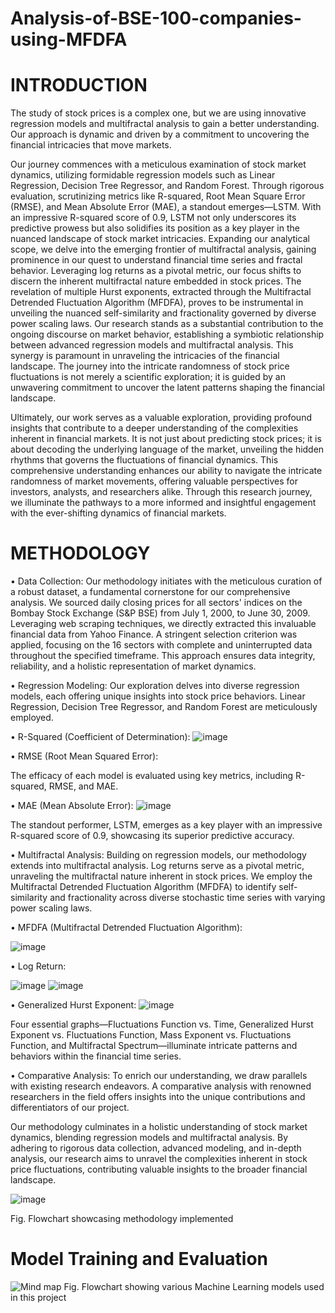 # Analysis-of-BSE-100-companies-using-MFDFA


# INTRODUCTION
The study of stock prices is a complex one, but we are using innovative regression models and
multifractal analysis to gain a better understanding. Our approach is dynamic and driven by a
commitment to uncovering the financial intricacies that move markets.

Our journey commences with a meticulous examination of stock market dynamics, utilizing
formidable regression models such as Linear Regression, Decision Tree Regressor, and Random
Forest. Through rigorous evaluation, scrutinizing metrics like R-squared, Root Mean Square
Error (RMSE), and Mean Absolute Error (MAE), a standout emerges—LSTM. With an
impressive R-squared score of 0.9, LSTM not only underscores its predictive prowess but also
solidifies its position as a key player in the nuanced landscape of stock market intricacies.
Expanding our analytical scope, we delve into the emerging frontier of multifractal analysis,
gaining prominence in our quest to understand financial time series and fractal behavior.
Leveraging log returns as a pivotal metric, our focus shifts to discern the inherent multifractal
nature embedded in stock prices. The revelation of multiple Hurst exponents, extracted through
the Multifractal Detrended Fluctuation Algorithm (MFDFA), proves to be instrumental in
unveiling the nuanced self-similarity and fractionality governed by diverse power scaling laws.
Our research stands as a substantial contribution to the ongoing discourse on market behavior,
establishing a symbiotic relationship between advanced regression models and multifractal
analysis. This synergy is paramount in unraveling the intricacies of the financial landscape. The
journey into the intricate randomness of stock price fluctuations is not merely a scientific
exploration; it is guided by an unwavering commitment to uncover the latent patterns shaping
the financial landscape.

Ultimately, our work serves as a valuable exploration, providing profound insights that
contribute to a deeper understanding of the complexities inherent in financial markets. It is not
just about predicting stock prices; it is about decoding the underlying language of the market,
unveiling the hidden rhythms that governs the fluctuations of financial dynamics. This
comprehensive understanding enhances our ability to navigate the intricate randomness of
market movements, offering valuable perspectives for investors, analysts, and researchers alike.
Through this research journey, we illuminate the pathways to a more informed and insightful
engagement with the ever-shifting dynamics of financial markets.

# METHODOLOGY  
  
•	Data Collection: 
Our methodology initiates with the meticulous curation of a robust dataset, a fundamental cornerstone for our comprehensive analysis. We sourced daily closing prices for all sectors' indices on the Bombay Stock Exchange (S&P BSE) from July 1, 2000, to June 30, 2009. Leveraging web scraping techniques, we directly extracted this invaluable financial data from Yahoo Finance. A stringent selection criterion was applied, focusing on the 16 sectors with complete and uninterrupted data throughout the specified timeframe. This approach ensures data integrity, reliability, and a holistic representation of market dynamics. 
 
•	Regression Modeling: 
Our exploration delves into diverse regression models, each offering unique insights into stock price behaviors. Linear Regression, Decision Tree Regressor, and Random Forest are meticulously employed.  


•	R-Squared (Coefficient of Determination): 
![image](https://github.com/Himanshu300703/Analysis-of-BSE-100-companies-stocks-from-2013---2023-using-MFDFA-/assets/91286198/d3ba3a64-cfa3-4f48-9ec5-edd7cfdee268)

  
•	RMSE (Root Mean Squared Error): 


The efficacy of each model is evaluated using key metrics, including R-squared, RMSE, and MAE.  
 
•	MAE (Mean Absolute Error): 
![image](https://github.com/Himanshu300703/Analysis-of-BSE-100-companies-stocks-from-2013---2023-using-MFDFA-/assets/91286198/0dfcfae1-f2ab-48ec-a0ca-578ab09de8f0)

 
The standout performer, LSTM, emerges as a key player with an impressive R-squared score of 0.9, showcasing its superior predictive accuracy. 
 
•	Multifractal Analysis: 
Building on regression models, our methodology extends into multifractal analysis. Log returns serve as a pivotal metric, unraveling the multifractal nature inherent in stock prices. We employ the Multifractal Detrended Fluctuation Algorithm (MFDFA) to identify self-similarity and fractionality across diverse stochastic time series with varying power scaling laws.  
 
 
•	MFDFA (Multifractal Detrended Fluctuation Algorithm): 

![image](https://github.com/Himanshu300703/Analysis-of-BSE-100-companies-stocks-from-2013---2023-using-MFDFA-/assets/91286198/b25b15e2-c6ca-4646-962d-5d89fd2417f5)
 
  
 
 
•	Log Return: 

![image](https://github.com/Himanshu300703/Analysis-of-BSE-100-companies-stocks-from-2013---2023-using-MFDFA-/assets/91286198/a621f046-625c-4d2f-9c76-c2f1a50d8f39)
![image](https://github.com/Himanshu300703/Analysis-of-BSE-100-companies-stocks-from-2013---2023-using-MFDFA-/assets/91286198/4be28767-2616-4ea9-a415-db79c9843b08)
 
  
 
•	Generalized Hurst Exponent: 
![image](https://github.com/Himanshu300703/Analysis-of-BSE-100-companies-stocks-from-2013---2023-using-MFDFA-/assets/91286198/716b2b38-8bb3-4c51-9c45-a425f04924c1)
 
  
Four essential graphs—Fluctuations Function vs. Time, Generalized Hurst Exponent vs. Fluctuations Function, Mass Exponent vs. Fluctuations Function, and Multifractal Spectrum—illuminate intricate patterns and behaviors within the financial time series. 
 
•	Comparative Analysis: 
To enrich our understanding, we draw parallels with existing research endeavors. A comparative analysis with renowned researchers in the field offers insights into the unique contributions and differentiators of our project. 
 
 
Our methodology culminates in a holistic understanding of stock market dynamics, blending regression models and multifractal analysis. By adhering to rigorous data collection, advanced modeling, and in-depth analysis, our research aims to unravel the complexities inherent in stock price fluctuations, contributing valuable insights to the broader financial landscape. 
 
![image](https://github.com/Himanshu300703/Analysis-of-BSE-100-companies-stocks-from-2013---2023-using-MFDFA-/assets/91286198/2db6eb98-aebe-4d76-8b76-219366b07e0a)
  
Fig. Flowchart showcasing methodology implemented 

# Model Training and Evaluation
![Mind map](https://github.com/simran7707/Analysis-of-BSE-100-companies-using-MFDFA/assets/92624625/038d50c3-c1a1-4fde-871d-49bf7321f439)
Fig. Flowchart showing various Machine Learning models used in this project  
